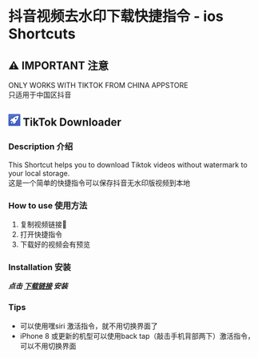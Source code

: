 # 抖音视频去水印下载快捷指令 - ios Shortcuts

## :warning: IMPORTANT 注意 
ONLY WORKS WITH TIKTOK FROM CHINA APPSTORE  
只适用于中国区抖音

## ![](img/tiktok_downloader_small.png) TikTok Downloader
### Description 介绍
This Shortcut helps you to download Tiktok videos without watermark to your local storage.   
这是一个简单的快捷指令可以保存抖音无水印版视频到本地

### How to use 使用方法
  1. 复制视频链接:link:
  2. 打开快捷指令
  3. 下载好的视频会有预览

### Installation 安装

**_点击 [下载链接](https://www.icloud.com/shortcuts/dda350109be647529bcbc23628c32613) 安装_**


### Tips
* 可以使用嘿siri 激活指令，就不用切换界面了
* iPhone 8 或更新的机型可以使用back tap（敲击手机背部两下）激活指令，可以不用切换界面


